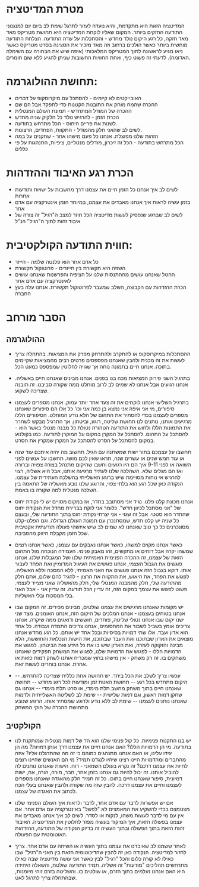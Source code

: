 מטרת המדיטציה
=====

המדיטציה הזאת היא מתקדמת, והיא נועדה לעזור לתרגל שימת לב ביום יום למנגנוני התודעה החזקים ביותר. המקום שאליו לוקחת המדיטציה היא תחושת מטריקס מאד מאד חזקה, כל רגע היקום נולד מחדש - והסתכלות על שדה התודעה. הצלחת התודעה מוחשית ביותר כאשר הולכים ברחוב וזה מאד מזכיר את הסצינה בסרט מטריקס כאשר ניאו מגיע לראשונה לתוך המטריקס המלאכותי (איפה שיש את הבחורה עם השימלה האדומה). לדעתי זה פשוט כיף, ואחת החוויות החשובות שניתן להגיע ללא שום חומרים. 

תחושת ההולוגרמה: 
=====

- האובייקטים לא קיימים - להסתכל עם מיקרוסקופ על דברים 
- ההכרה שהמח מוחק את התובנות הקטנות כדי לתפקד אבל הם שם
- ההכרה של המודל המתחדש - תמונת העולם המנטלית
- הכרת הזמן - להרגיש נולד כל חלקיק שניה מחדש
- לשנות את פריים היחוס - הכל מתרחש בתודעה.
- לשים לב שהאני חלק מהמודל - התקוות, הפחדים, הרצונות.
- הזהות שלנו מפוצלת. אנחנו כל פעם מישהו אחר - שחקנים על במה
- הכל מתרחש בתודעה - הכל זה זיכרון, מודלים מנטליים, ציפיות, התנהגות על פי כללים

הכרת רגע האיבוד וההזדהות
=====

- לשים לב איך אנחנו כל הזמן חיים את עצמנו דרך מחשבות על ישויות ותודעות אחרות 
- בזמן עשיה לראות איך אנחנו מאבדים את עצמנו, במיוחד הזמן אינטרקציה עם אדם אחר 
- לשים לב שברגע שנפסיק לעשות מדיטציה הכל חוזר למצב ה"רגיל" זה צורה של איבוד זהות לתוך ה"רגיל" הנ"ל

חווית התודעה הקולקטיבית:
=====

- כל אדם אחר הוא פלנטה שלמה - חייזר 
- השפה היא תקשורת בין חייזרים - פרוטוקול תקשורת 
- ההטל שאנחנו עושים מההתנסות שלנו על הציפיה והפרשנות שאנחנו עושים לאינטרקציה עם אדם אחר
- הכרת ההזדהות עם הקבוצה, השלב שמעבר לפרוטוקול תקשורת. אנחנו עלה בעץ החברה


הסבר מורחב
=====

## ההולוגרמה 

- ההסתכלות במיקרוסקופ או להתקרב ולהתרחק מפרק את המציאות. בהתחלה צריך לעשות את זה מכנית ולהבין שאנחנו מפספסים פרטים רבים מהמציאות שקיימים בתוכה. אנחנו חיים בתמונה נוחה אך שגויה לחלוטין שמפספס כמעט הכל. 

- בתרגיל השני פירוק המציאות מכה בנו בפנים. אנחנו מבינים שאנחנו חיים באשליה. אנחנו רגועים אבל אנחנו לא שמים לב לרוב מוחלט ממה שקורה סביבנו. זה תובנה שצריכה לשקוע. 

- בתרגיל השלישי אנחנו לוקחים את זה צעד אחד יותר עמוק. אנחנו מספרים לעצמנו סיפורים, מי אני איפה אני נמצא בן כמה אני וכו' כל אלו הם סיפורים שאנחנו מספרים לעצמנו בכדי להסתיר את התהום של הלא נודע המוחלט. הסיפורים הללו מרגיעים אותנו, נותנים לנו תחושת שליטה, רוגע, וביטחון. אך התרגיל מבקש לשחרר את התמונות הללו ולחוש את התודעה הטהורה נטולת כל מבנה מנטלי באשר הוא - להסתכל על התהום. להסתכל על המקרן במקום על המוקרן לתודעה. כמו בקולנוע במקום להסתכל על הסרט להסתכל על המקרן שמקרין את הסרט. 

- תחשבו על עצמכם בתור ישות שמשתנה עם הגיל. תחשוב מה יהיה איתכם עוד שנה או עוד חמש שנים או עשרים שנה, תראו שאין לכם מושג. תחשבו על אנשים לפני השואה או לפני 9-11 איך הם היו רגועים וחשבו שהיקום מתנהל בצורה צפויה וברורה ואז הם מגלים שלא. השהלכה שלנו לעתיד מרגיעה אותנו, אבל היא אשליה, רצוי להרגיש אי נוחות מסויימת שיש ברוגע האשלייתי בהשלכה העתידית של עצמנו. הנקודה כאן שכל רגע הוא בלתי צפוי, והרוגע שלנו נובע מאשליה של התאמה בין השלכה מנטלית למה שקורה בו באמת. 

- אנחנו מכונת קלט פלט. נגיד אני מסתובב בחדר, אז במקום מסויים יש לי נקודת יחוס של "אני מסתכל לכיוון חדש". כלומר אני לוקח בברירת מחדל את הנקודת יחוס שהחדר הוא סטטי. אבל זה שגוי - אני יצרתי נקודת יחוס בתוך התודעה שלי, ובעצם כל שניה יש קלט חדש, שמסתנכרן עם תמונת העולם הגדולה. וגם הפלט-קלט מסונכרנים כל כך טוב שאנחנו לא שמים לב שיש איזשהי פעולה תודעתית אקטיבית שכל הזמן מקבלת חיזוק מהסביבה. 

- כאשר אנחנו מקוים למשהו, כאשר אנחנו נאבקים עם עצמנו, כאשר אנחנו רוצים שמשהו יקרה אבל דוחים או מתקשים, זהו מאבק פנימי. העמידה הנוכחה מול התהום הזאת של עצמנו, זה ההכרה הפנימית האמיתית שלנו ושל המגבלות שלנו. אנחנו פוגשים את הגבול העצמי, אנחנו פוגשים את העיגול המדומיין ואת הפחד לעבור אותו. דוקא בגבול הזה אנחנו פוגשים את האני האמיתי, ללא המסכה וללא האשליה. לפגוש את הפחד, את היאוש, את התקווה את הרצון - להגיד להם שלום, אתם חלק מהתודעה שלי, חלק מהמבנה המנטלי שלי, חלק מהאשליה שאני מצייר לעצמי. פשוט לפגוש את עצמך במקום הזה, זה עדיין הכל תודעה. זה עדיין אני - אבל האני בלי המסכות ובלי האשליות. 

- יש מקומות שאנחנו מרגישים את עצמנו שולטים, מבינים מכירים. זה המקום שבו אנחנו בטוחים בעצמנו - אנחנו המלכים של היקום הזה, אנחנו האומנים. מצד שני ישנו יקום שבו אנחנו נטולי שליטה, פוחדים, חוששים ודואגים ממה שיקרה. אנחנו צריכים אומץ בשביל לשבור את המחסומים, אנחנו צריכים התמדה ועבודה. כל אחד הוא אדון ועבד. אלו שתי דמויות בסיסיות ובכל אחד יש אותם. כל רגע מחדש אנחנו מוצאים את האדון שבתוכנו ואת העבד שבתוכנו, את הישות הנכלאת והחוששת, הלא מבינה והזקוקה לעזרה, ואת האדון שיש בו את כל הידע ואת הביטחון. לפגוש את הדמויות הללו - לפגוש את הדמויות שלנו, לפגוש את המשחק תפקידים שאנחנו משחקים בו. זה רק משחק - אין מישהו בחוץ שמכריח אותנו לשחק דמות כזאת או אחרת. אנחנו בוחרים לעשות זאת. 

- עכשיו צריך לשלב את הכל ביחד. יש תחושה אחת כללית שצריכה להתרחש. 
-- היקום מתחדש בכל רגע 
-- תחושת האטת זמן ומודעות לכל רגע מחדש
-- תחושה שאנחנו חיים בתוך משחק מחשב תלת מימדי, או סרט תלת מימדי
-- אנחנו גם שחקן דמות ראשון, וגם דמות שלישית
-- שימת לב לשליטה האשלייתית ולדמות שאנחנו נותנים לעצמנו 
-- שימת לב ללא נודע ולרוגע שמסתיר אותו. הרוגע שנובע מתחושת ההכרה של חוקי המשחק

## הקולקטיב 

- יש בנו התקנות פנימיות. כל קול פנימי שלנו הוא הד של דמות מנטלית שמותקנת לנו בתודעה. מי הן הדמויות הללו? האם אנחנו חיים את עצמנו דרך אותן דמויות? מה הן יגידו עלינו, או האם אנחנו מתנהגים כמוהם כי זה מה שהתרגלנו אליו? איזה מהחברים ומהדמויות היינו רצינו שיהיו לנגדנו תמיד? מי הם האנשים שהיינו רוצים לחיות את עצמנו דרכם? זה נקרא בעולם השמאני - רוח. הישות שאנחנו נותנים לה להוביל אותנו. זה יכול להיות גם אנחנו בזמן אחר, חבר, מורה, הורה, אח, ישות דמיונית, סיפור שאנחנו חיים בתוכו. כל זה תמיד חלק מהאגדה שאנחנו מספרים לעצמנו וחיים את עצמנו דרכה. להבין שזה מה שקורה ולהבין שאנחנו בעלי הכח לכתוב את האגדה של עצמנו. 

- אם יש אפשרות לדבר עם אדם אחר, לדבר ולראות איך העולם הפנימי שלנו מצטמצם בכדי להשקיע את המאמצים לא "לפשל" באינטרקציה עם אדם אחר. אם אין עם מי לדבר לעשות משהו, לנקות או לסדר. לשים לב איך אנחנו מאבדים את עצמנו בפעולה הזאת, איך המיקוד בעשיה מפזר לחלוטין את המדיטציה. האיבוד זהות הזאת בתוך הפעולה ובתוך העשיה זה בדיוק הנקודה של התודעה, ההזדהות האוטומטית עם הפעולה. 

- לאחר ששמנו לב שאיבדנו את עצמנו בתוך העשיה או השיחה עם אדם אחר. צריך לחזור למדיטציה. הנקודה כאן זה להבין שהדיכוטומיה הזאת בין האני ה"רגיל" שבו כאילו לא קורה כלום והכל "רגיל" לבין כאשר אני עושה מדיטציה שבה כאילו מתרחשים תהליכים "מודעות" זה אשליה. תמיד התודעה שולטת, והשאלה היחידה היא האם אנחנו נעלמים בתוך הזרם, או שולטים בו. והשליטה בזרם זוהי מיומנות, שבהתחלה צריך לתרגל לאט. 
